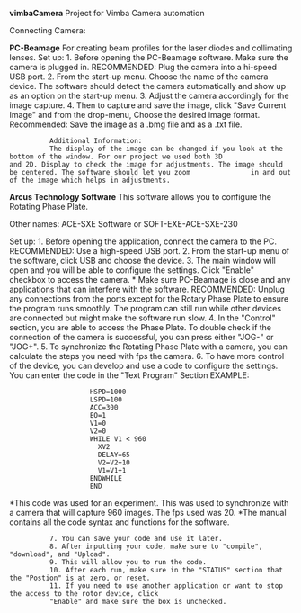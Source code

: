 **vimbaCamera**
Project for Vimba Camera automation

Connecting Camera:

**PC-Beamage**
For creating beam profiles for the laser diodes and collimating lenses. 
Set up:
              1. Before opening the PC-Beamage software. Make sure the camera is plugged in. 
              RECOMMENDED: Plug the camera into a hi-speed USB port.
              2. From the start-up menu. Choose the name of the camera device. The software should
              detect the camera automatically and show up as an option on the start-up menu. 
              3. Adjust the camera accordingly for the image capture.
              4. Then to capture and save the image, click "Save Current Image" and from the drop-menu,
              Choose the desired image format. 
              Recommended: Save the image as a .bmg file and as a .txt file.

              Additional Information:
              The display of the image can be changed if you look at the bottom of the window. For our project we used both 3D                 and 2D. Display to check the image for adjustments. The image should be centered. The software should let you zoom               in and out of the image which helps in adjustments.


            
              
      
**Arcus Technology Software**
This software allows you to configure the Rotating Phase Plate. 

Other names: ACE-SXE Software or SOFT-EXE-ACE-SXE-230

Set up:
              1. Before opening the application, connect the camera to the PC. RECOMMENDED: Use a high-speed
              USB port.
              2. From the start-up menu of the software, click USB and choose the device. 
              3. The main window will open and you will be able to configure the settings. Click "Enable" checkbox to 
              access the camera. 
              * Make sure PC-Beamage is close and any applications that can interfere with the software. RECOMMENDED:
              Unplug any connections from the ports except for the Rotary Phase Plate to ensure the program runs smoothly. 
              The program can still run while other devices are connected but might make the software run slow. 
              4. In the "Control" section, you are able to access the Phase Plate. To double check if the connection
              of the camera is successful, you can press either "JOG-" or "JOG+".
              5. To synchronize the Rotating Phase Plate with a camera, you can calculate the steps you need with fps
              the camera.
              6. To have more control of the device, you can develop and use a code to configure the settings. 
              You can enter the code in the "Text Program" Section
              EXAMPLE: 

              
                        HSPD=1000
                        LSPD=100
                        ACC=300
                        EO=1
                        V1=0
                        V2=0
                        WHILE V1 < 960
                          XV2
                          DELAY=65
                          V2=V2+10
                          V1=V1+1
                        ENDWHILE
                        END

                      
 *This code was used for an experiment. This was used to synchronize with a camera that will 
  capture 960 images. The fps used was 20. 
*The manual contains all the code syntax and functions for the software.


              7. You can save your code and use it later. 
              8. After inputting your code, make sure to "compile", "download", and "Upload".
              9. This will allow you to run the code.
              10. After each run, make sure in the "STATUS" section that the "Postion" is at zero, or reset. 
              11. If you need to use another application or want to stop the access to the rotor device, click
              "Enable" and make sure the box is unchecked.
              
 
              

             










                      

